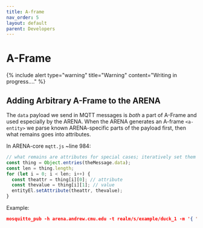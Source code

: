 ```yaml
---
title: A-frame
nav_order: 5
layout: default
parent: Developers
---
```


# A-Frame

{% include alert type="warning" title="Warning" content="Writing in progress...." %}

## Adding Arbitrary A-Frame to the ARENA

The `data` payload we send in MQTT messages is _both_ a part of A-Frame and used especially by the ARENA. When the ARENA generates an A-frame `<a-entity>` we parse known ARENA-specific parts of the payload first, then what remains goes into attributes.

In ARENA-core `mqtt.js` ~line 984:

```javascript
// what remains are attributes for special cases; iteratively set them
const thing = Object.entries(theMessage.data);
const len = thing.length;
for (let i = 0; i < len; i++) {
  const theattr = thing[i][0]; // attribute
  const thevalue = thing[i][1]; // value
  entityEl.setAttribute(theattr, thevalue);
}
```

Example:

```json
mosquitto_pub -h arena.andrew.cmu.edu -t realm/s/example/duck_1 -m '{ "object_id" : "duck_1", "action": "update", "type": "object", "data": { "animation": { "property": "rotation", "to": "0 360 0", "loop": true, "dur": 10000 } } }'
```
